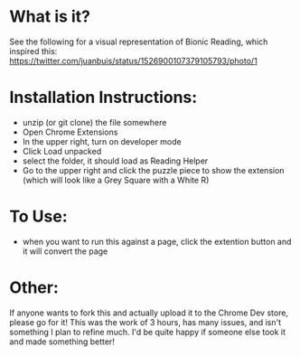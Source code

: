 # What is it?
See the following for a visual representation of Bionic Reading, which inspired this: https://twitter.com/juanbuis/status/1526900107379105793/photo/1

# Installation Instructions:
- unzip (or git clone) the file somewhere
- Open Chrome Extensions
- In the upper right, turn on developer mode
- Click Load unpacked
- select the folder, it should load as Reading Helper
- Go to the upper right and click the puzzle piece to show the extension (which will look like a Grey Square with a White R)

# To Use:
- when you want to run this against a page, click the extention button and it will convert the page

# Other:
If anyone wants to fork this and actually upload it to the Chrome Dev store, please go for it!  This was the work of 3 hours, has many issues, and isn't something I plan to refine much.  I'd be quite happy if someone else took it and made something better!